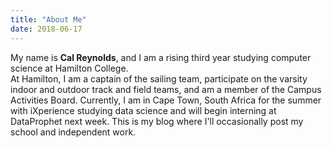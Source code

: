 ```yaml
---
title: "About Me"
date: 2018-06-17
---
```


  My name is **Cal Reynolds**, and I am a rising third year studying computer science at Hamilton College.  
 At Hamilton, I am a captain of the sailing team, participate on the varsity indoor and outdoor track and field teams, and am a member of the Campus Activities Board.
 Currently, I am in Cape Town, South Africa for the summer with iXperience studying data science and will begin interning at DataProphet next week. 
 This is my blog where I'll occasionally post my school and independent work.